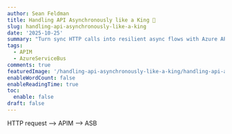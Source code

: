 ```yaml
---
author: Sean Feldman
title: Handling API Asynchronously like a King 👑
slug: handling-api-asynchronously-like-a-king
date: '2025-10-25'
summary: "Turn sync HTTP calls into resilient async flows with Azure API Management and queues—embracing backpressure, retries, and idempotency to keep APIs fast and reliable."
tags: 
  - APIM
  - AzureServiceBus
comments: true
featuredImage: '/handling-api-asynchronously-like-a-king/handling-api-asynchronously-like-a-king.webp'
enableWordCount: false
enableReadingTime: true
toc:
  enable: false
draft: false  
---
```


HTTP request --> APIM --> ASB